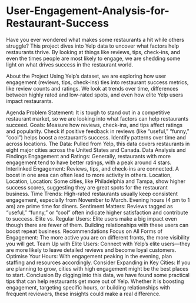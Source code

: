 # User-Engagement-Analysis-for-Restaurant-Success
Have you ever wondered what makes some restaurants a hit while others struggle? This project dives into Yelp data to uncover what factors help restaurants thrive. By looking at things like reviews, tips, check-ins, and even the times people are most likely to engage, we are shedding some light on what drives success in the restaurant world.

About the Project
Using Yelp’s dataset, we are exploring how user engagement (reviews, tips, check-ins) ties into restaurant success metrics, like review counts and ratings. We look at trends over time, differences between highly rated and low-rated spots, and even how elite Yelp users impact restaurants.

Agenda
Problem Statement: It is tough to stand out in a competitive restaurant market, so we are looking into what factors can help restaurants succeed.
Goals:
Measure how reviews, check-ins, and tips affect ratings and popularity.
Check if positive feedback in reviews (like “useful,” “funny,” “cool”) helps boost a restaurant’s success.
Identify patterns over time and across locations.
The Data: Pulled from Yelp, this data covers restaurants in eight major cities across the United States and Canada.
Data Analysis and Findings
Engagement and Ratings: Generally, restaurants with more engagement tend to have better ratings, with a peak around 4 stars.
Interlinked Engagement: Reviews, tips, and check-ins are connected. A boost in one area can often lead to more activity in others.
Location, Location, Location: Some cities, like Philadelphia and Tampa, show higher success scores, suggesting they are great spots for the restaurant business.
Time Trends: High-rated restaurants usually keep consistent engagement, especially from November to March. Evening hours (4 pm to 1 am) are prime time for diners.
Sentiment Matters: Reviews tagged as “useful,” “funny,” or “cool” often indicate higher satisfaction and contribute to success.
Elite vs. Regular Users: Elite users make a big impact even though there are fewer of them. Building relationships with these users can boost repeat business.
Recommendations
Focus on All Forms of Engagement: The more active you are on different fronts, the more visibility you will get.
Team Up with Elite Users: Connect with Yelp’s elite users—they are more likely to leave detailed reviews and become loyal customers.
Optimise Your Hours: With engagement peaking in the evening, plan staffing and resources accordingly.
Consider Expanding in Key Cities: If you are planning to grow, cities with high engagement might be the best places to start.
Conclusion
By digging into this data, we have found some practical tips that can help restaurants get more out of Yelp. Whether it is boosting engagement, targeting specific hours, or building relationships with frequent reviewers, these insights could make a real difference.

